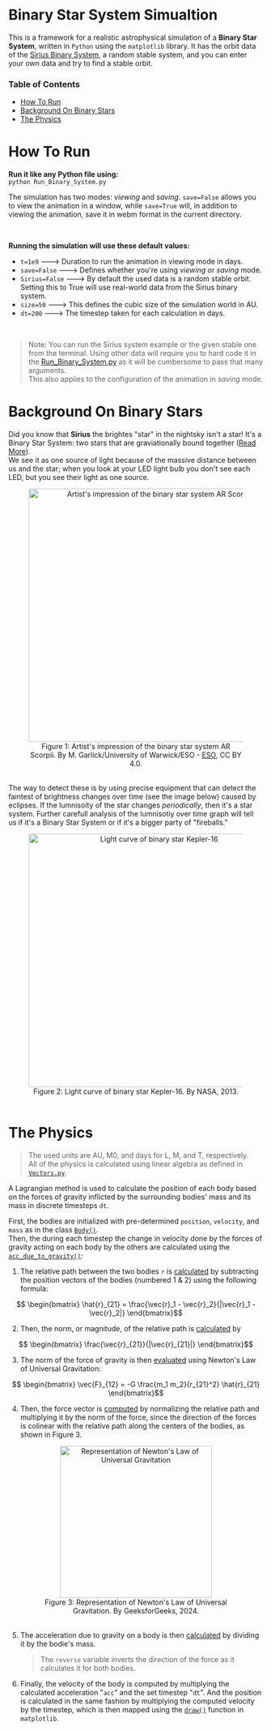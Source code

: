 # Binary Star System Simualtion

This is a framework for a realistic astrophysical simulation of a **Binary Star System**, written in `Python` using the `matplotlib` library. It has the orbit data of the [Sirius Binary System](https://en.wikipedia.org/wiki/Sirius), a random stable system, and you can enter your own data and try to find a stable orbit.

### Table of Contents

- [How To Run](#how-to-run)
- [Background On Binary Stars](#background-on-binary-stars)
- [The Physics](#the-physics)



# How To Run

**Run it like any Python file using:** <br>
`python Run_Binary_System.py`

The simulation has two modes: *viewing* and *saving*. `save=False` allows you to view the animation in a window, while `save=True` will, in addition to viewing the animation, save it in webm format in the current directory.

<br>

**Running the simulation will use these default values:** <br>
- `t=1e9` ---> Duration to run the animation in viewing mode in days.
- `save=False` ---> Defines whether you're using *viewing* or *saving* mode.
- `Sirius=False` ---> By default the used data is a random stable orbit. Setting this to True will use real-world data from the Sirius binary system.
- `size=50` ---> This defines the cubic size of the simulation world in AU.
- `dt=200` ---> The timestep taken for each calculation in days.

<br>

> Note: You can run the Sirius system example or the given stable one from the terminal. Using other data will require you to hard code it in the [Run_Binary_System.py](Run_Binary_System.py) as it will be cumbersome to pass that many arguments. <br>This also applies to the configuration of the animation in *saving* mode.



# Background On Binary Stars

Did you know that **Sirius** the brightes "star" in the nightsky isn't a star! It's a Binary Star System: two stars that are graviationally bound together ([Read More](https://en.wikipedia.org/wiki/Binary_star)). <br>
We see it as one source of light because of the massive distance between us and the star; when you look at your LED light bulb you don't see each LED, but you see their light as one source.

<figure style="text-align: center;">
  <img src="https://upload.wikimedia.org/wikipedia/commons/thumb/8/8b/This_artist’s_impression_shows_the_strange_object_AR_Scorpii.jpg/800px-This_artist’s_impression_shows_the_strange_object_AR_Scorpii.jpg" alt="Artist's impression of the binary star system AR Scorpii" width="500">
  <figcaption>Figure 1: Artist's impression of the binary star system AR Scorpii. By M. Garlick/University of Warwick/ESO - <a href="http://www.eso.org/public/images/eso1627a/">ESO</a>, CC BY 4.0.</figcaption>
</figure>


<br>The way to detect these is by using precise equipment that can detect the faintest of brightness changes over time (see the image below) caused by eclipses. If the lumnisoity of the star changes *periodically*, then it's a star system. Further carefull analysis of the lumnisotiy over time graph will tell us if it's a Binary Star System or if it's a bigger party of "fireballs."

<figure style="text-align: center;">
  <img src="https://upload.wikimedia.org/wikipedia/commons/0/0d/Light_curve_of_binary_star_Kepler-16.jpg" alt="Light curve of binary star Kepler-16" width="500">
  <figcaption style="text-align: center;">Figure 2: Light curve of binary star Kepler-16. By NASA, 2013.</figcaption>
  <br>
</figure>

# The Physics

> The used units are AU, M0, and days for L, M, and T, respectively. <br>
> All of the physics is calculated using linear algebra as defined in [`Vectors.py`](Vectors.py).


A Lagrangian method is used to calculate the position of each body based on the forces of gravity inflicted by the surrounding bodies' mass and its mass in discrete timesteps `dt`. 


First, the bodies are initialized with pre-determined `position`, `velocity`, and `mass` as in the class [`Body()`](Binary_System.py#L53). <br>
Then, the during each timestep the change in velocity done by the forces of gravity acting on each body by the others are calculated using the [`acc_due_to_gravity()`](Binary_System.py#L111):


1. The relative path between the two bodies `r` is [calculated](Binary_System.py#L112) by subtracting the position vectors of the bodies (numbered 1 & 2) using the following formula: <br>

```math
  \begin{bmatrix} 
\hat{r}_{21} = \frac{\vec{r}_1 - \vec{r}_2}{|\vec{r}_1 - \vec{r}_2|}
 \end{bmatrix}
```

2. Then, the norm, or magnitude, of the relative path is [calculated](Binary_System.py#L113) by 
```math
  \begin{bmatrix}
\frac{\vec{r}_{21}}{|\vec{r}_{21}|} 
 \end{bmatrix}
```

3. The norm of the force of gravity is then [evaluated](Binary_System.py#L115) using Newton's Law of Universal Gravitation: <br>
```math
  \begin{bmatrix}
\vec{F}_{12} = -G \frac{m_1 m_2}{r_{21}^2} \hat{r}_{21}
 \end{bmatrix}
```


4. Then, the force vector is [computed](Binary_System.py#L116) by normalizing the relative path and multiplying it by the norm of the force, since the direction of the forces is colinear with the relative path along the centers of the bodies, as shown in Figure 3.

<figure style="text-align: center;">
  <img src="https://i.ibb.co/6NF0fDw/Gravity-Baby.png" width="300" alt="Representation of Newton's Law of Universal Gravitation">
  <figcaption style="text-align: center;">Figure 3: Representation of Newton's Law of Universal Gravitation. By GeeksforGeeks, 2024.</figcaption>
  <br>
</figure>

5. The acceleration due to gravity on a body is then [calculated](Binary_System.py#L120) by dividing it by the bodie's mass. 
    >The `reverse` variable inverts the direction of the force as it calculates it for both bodies.


6. Finally, the velocity of the body is computed by multiplying the calculated acceleration "`acc`" and the set timestep "`dt`". 
And the position is calculated in the same fashion by multiplying the computed velocity by the timestep, which is then mapped using the [`draw()`](Binary_System.py#L46) function in `matplotlib`.

